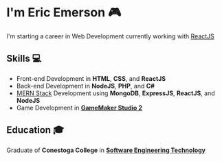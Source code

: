 <h1>I'm Eric Emerson 🎮</h1>
<p>I'm starting a career in Web Development currently working with <a href="https://github.com/reactjs">ReactJS</a></p>
<h2>Skills 💻</h2>
<ul>
  <li>Front-end Development in <b>HTML</b>, <b>CSS</b>, and <b>ReactJS</b></li>
  <li>Back-end Development in <b>NodeJS</b>, <b>PHP</b>, and <b>C#</b></li>
  <li><a href="https://www.mongodb.com/mern-stack">MERN Stack</a> Development using <b>MongoDB</b>, <b>ExpressJS</b>, <b>ReactJS</b>, and <b>NodeJS</b></li>
  <li>Game Development in <b><a href="https://github.com/YoYoGames">GameMaker Studio 2</a></b>
</ul>
<h2>Education 🎓</h2>
<p>Graduate of <b>Conestoga College</b> in <b><a href="https://www.conestogac.on.ca/fulltime/software-engineering-technology">Software Engineering Technology</a></b></p>
